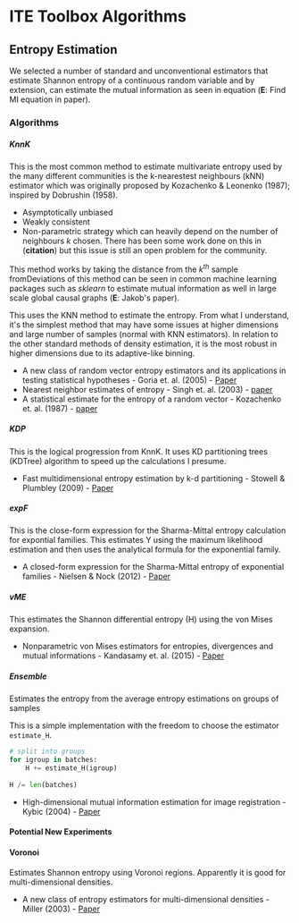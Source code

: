 # ITE Toolbox Algorithms

## Entropy Estimation



We selected a number of standard and unconventional estimators that estimate Shannon entropy of a continuous random variable and by extension, can estimate the mutual information as seen in equation (**E**: Find MI equation in paper).



### Algorithms

##### KnnK

This is the most common method to estimate multivariate entropy used by the many different communities is the k-nearestest neighbours (kNN) estimator which was originally proposed by Kozachenko & Leonenko (1987); inspired by Dobrushin (1958). 



* Asymptotically unbiased
* Weakly consistent
* Non-parametric strategy which can heavily depend on the number of neighbours $k$ chosen. There has been some work done on this in (**citation**) but this issue is still an open problem for the community.

This method works by taking the distance from the $k^{th}$ sample fromDeviations of this method can be seen in common machine learning packages such as *sklearn* to estimate mutual information as well in large scale global causal graphs (**E**: Jakob's paper). 



 This uses the KNN method to estimate the entropy. From what I  understand, it's the simplest method that may have some issues at higher dimensions and large number of samples (normal with KNN estimators). In relation to the other standard methods of density estimation, it is the most robust in higher dimensions due to its adaptive-like binning.


* A new class of random vector entropy estimators and its applications in testing statistical hypotheses - Goria et. al. (2005) - [Paper](https://www.tandfonline.com/doi/full/10.1080/104852504200026815)
* Nearest neighbor estimates of entropy - Singh et. al. (2003) - [paper]()
* A statistical estimate for the entropy of a random vector - Kozachenko et. al. (1987) - [paper]()

##### KDP

This is the logical progression from KnnK. It uses KD partitioning trees (KDTree) algorithm to speed up the calculations I presume.

* Fast multidimensional entropy estimation by k-d partitioning - Stowell & Plumbley (2009) - [Paper]()

##### expF 

This is the close-form expression for the Sharma-Mittal entropy calculation for expontial families. This estimates Y using the maximum likelihood estimation and then uses the analytical formula for the exponential family.

* A closed-form expression for the Sharma-Mittal entropy of exponential families - Nielsen & Nock (2012) - [Paper]()

##### vME

This estimates the Shannon differential entropy (H) using the von Mises expansion. 

* Nonparametric von Mises estimators for entropies, divergences and mutual informations - Kandasamy et. al. (2015) - [Paper]()

##### Ensemble

Estimates the entropy from the average entropy estimations on groups of samples


This is a simple implementation with the freedom to choose the estimator `estimate_H`.

```python
# split into groups
for igroup in batches:
    H += estimate_H(igroup)
    
H /= len(batches)
```

* High-dimensional mutual information estimation for image registration - Kybic (2004) - [Paper]()


#### Potential New Experiments

#### Voronoi

Estimates Shannon entropy using Voronoi regions. Apparently it is good for multi-dimensional densities.

* A new class of entropy estimators for multi-dimensional densities - Miller (2003) - [Paper]()